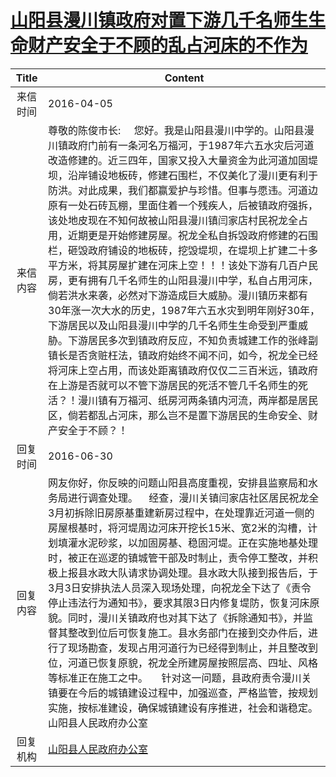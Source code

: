 # <a href="http://www.shangluo.gov.cn/zmhd/ldxxxx.jsp?urltype=leadermail.LeaderMailContentUrl&wbtreeid=1112&leadermailid=3565">山阳县漫川镇政府对置下游几千名师生生命财产安全于不顾的乱占河床的不作为</a>
|Title|Content|
|:---:|---|
|来信时间|2016-04-05|
|来信内容|尊敬的陈俊市长:     您好。我是山阳县漫川中学的。山阳县漫川镇政府门前有一条河名万福河，于1987年六五水灾后河道改造修建的。近三四年，国家又投入大量资金为此河道加固堤坝，沿岸铺设地板砖，修建石围栏，不仅美化了漫川更有利于防洪。对此成果，我们都赢爱护与珍惜。但事与愿违。河道边原有一处石砖瓦棚，里面住着一个残疾人，后被镇政府强拆，该处地皮现在不知何故被山阳县漫川镇闫家店村民祝龙全占用，近期更是开始修建房屋。祝龙全私自拆毁政府修建的石围栏，砸毁政府铺设的地板砖，挖毁堤坝，在堤坝上扩建二十多平方米，将其房屋扩建在河床上空！！！该处下游有几百户民房，更有拥有几千名师生的山阳县漫川中学，私自占用河床，倘若洪水来袭，必然对下游造成巨大威胁。漫川镇历来都有30年涨一次大水的历史，1987年六五水灾到明年刚好30年，下游居民以及山阳县漫川中学的几千名师生生命受到严重威胁。下游居民多次到镇政府反应，不知负责城建工作的张峰副镇长是否贪赃枉法，镇政府始终不闻不问，如今，祝龙全已经将河床上空占用，而该处距离镇政府仅仅二三百米远，镇政府在上游是否就可以不管下游居民的死活不管几千名师生的死活？！漫川镇有万福河、纸房河两条镇内河流，两岸都是居民区，倘若都乱占河床，那么岂不是置下游居民的生命安全、财产安全于不顾？！|
|回复时间|2016-06-30|
|回复内容|网友你好，你反映的问题山阳县高度重视，安排县监察局和水务局进行调查处理。    经查，漫川关镇闫家店社区居民祝龙全3月初拆除旧房原基重建新房过程中，在处理靠近河道一侧的房屋根基时，将河堤周边河床开挖长15米、宽2米的沟槽，计划填灌水泥砂浆，以加固房基、稳固河堤。正在实施地基处理时，被正在巡逻的镇城管干部及时制止，责令停工整改，并积极上报县水政大队请求协调处理。县水政大队接到报告后，于3月3日安排执法人员深入现场处理，向祝龙全下达了《责令停止违法行为通知书》，要求其限3日内修复堤防，恢复河床原貌。同时，漫川关镇政府也对其下达了《拆除通知书》，并监督其整改到位后可恢复施工。县水务部门在接到交办件后，进行了现场勘查，发现占用河道行为已经得到制止，并且整改到位，河道已恢复原貌，祝龙全所建房屋按照层高、四址、风格等标准正在施工之中。     针对这一问题，县政府责令漫川关镇要在今后的城镇建设过程中，加强巡查，严格监管，按规划实施，按标准建设，确保城镇建设有序推进，社会和谐稳定。山阳县人民政府办公室|
|回复机构|<a href="../../categories/agencies/山阳县人民政府办公室.md">山阳县人民政府办公室</a>|